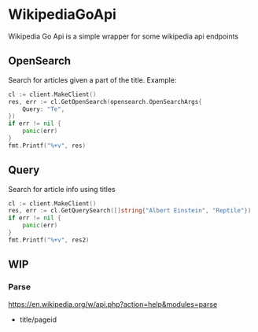 # WikipediaGoApi
Wikipedia Go Api is a simple wrapper for some wikipedia api endpoints


## OpenSearch
Search for articles given a part of the title.
Example:
```go
cl := client.MakeClient()
res, err := cl.GetOpenSearch(opensearch.OpenSearchArgs{
    Query: "Te",
})
if err != nil {
    panic(err)
}
fmt.Printf("%+v", res)
```

## Query
Search for article info using titles
```go
cl := client.MakeClient()
res, err := cl.GetQuerySearch([]string{"Albert Einstein", "Reptile"})
if err != nil {
    panic(err)
}
fmt.Printf("%+v", res2)
```

## WIP
### Parse
https://en.wikipedia.org/w/api.php?action=help&modules=parse
- title/pageid